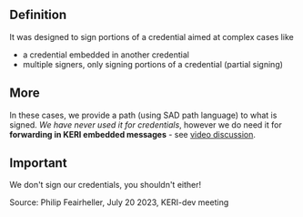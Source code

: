 ## Definition
It was designed to sign portions of a credential aimed at complex cases like 
- a credential embedded in another credential
- multiple signers, only signing portions of a credential (partial signing)

## More

In these cases, we provide a path (using SAD path language) to what is signed.
_We have never used it for credentials_, however we do need it for
**forwarding in KERI embedded messages** - see [video discussion](https://us06web.zoom.us/rec/play/qEL79NTkwi4KHrC7ytfy4pYJySOvjpL_gqMSiTxEBl9uXPaeUSaQdka_65xLKP1yozaakqIlYpIX4Yxc.xN0-4LkaqWOZqDjg?canPlayFromShare=true&from=share_recording_detail&continueMode=true&componentName=rec-play&originRequestUrl=https%3A%2F%2Fus06web.zoom.us%2Frec%2Fshare%2F9RtKAuTNe1417D-4tgdLzmdsrRz63EuaBOysMQU4EZ0ysw4aaZXsIXo1tIRNdzyC.FJhPr84fMxOsGoQN).

## Important
We don't sign our credentials, you shouldn't either!

Source: Philip Feairheller, July 20 2023, KERI-dev meeting